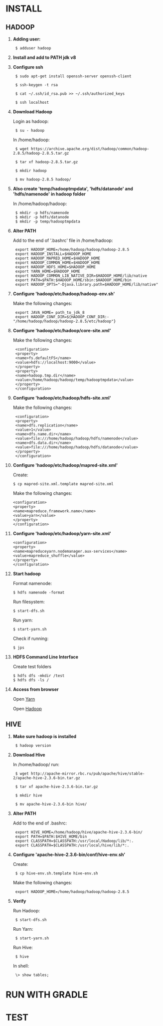 # INSTALL

## HADOOP

1. **Adding user:**

		$ adduser hadoop

2. **Install and add to PATH jdk v8**

3. **Configure ssh**

		$ sudo apt-get install openssh-server openssh-client

		$ ssh-keygen -t rsa

		$ cat ~/.ssh/id_rsa.pub >> ~/.ssh/authorized_keys

		$ ssh localhost

4. **Download Hadoop**

	Login as hadoop:

		$ su - hadoop 

	In /home/hadoop:

		$ wget https://archive.apache.org/dist/hadoop/common/hadoop-2.8.5/hadoop-2.8.5.tar.gz

		$ tar xf hadoop-2.8.5.tar.gz

		$ mkdir hadoop

		$ mv hadoop-2.8.5 hadoop/
		

5. **Also create 'temp/hadooptmpdata', 'hdfs/datanode' and 'hdfs/namenode' in hadoop folder**

	In /home/hadoop/hadoop:

		$ mkdir -p hdfs/namenode
		$ mkdir -p hdfs/datanode
		$ mkdir -p temp/hadooptmpdata

6. **Alter PATH**

	Add to the end of '.bashrc' file in /home/hadoop:

		export HADOOP_HOME=/home/hadoop/hadoop/hadoop-2.8.5
		export HADOOP_INSTALL=$HADOOP_HOME
		export HADOOP_MAPRED_HOME=$HADOOP_HOME
		export HADOOP_COMMON_HOME=$HADOOP_HOME
		export HADOOP_HDFS_HOME=$HADOOP_HOME
		export YARN_HOME=$HADOOP_HOME
		export HADOOP_COMMON_LIB_NATIVE_DIR=$HADOOP_HOME/lib/native
		export PATH=$PATH:$HADOOP_HOME/sbin:$HADOOP_HOME/bin
		export HADOOP_OPTS="-Djava.library.path=$HADOOP_HOME/lib/native"

7. **Configure 'hadoop/etc/hadoop/hadoop-env.sh'**

	Make the following changes:

		export JAVA_HOME= path_to_jdk_8
		export HADOOP_CONF_DIR=${HADOOP_CONF_DIR:-"/home/hadoop/hadoop/hadoop-2.8.5/etc/hadoop"}

8. **Configure 'hadoop/etc/hadoop/core-site.xml'**

	Make the following changes:

		<configuration>
		<property>
		<name>fs.defaultFS</name>
		<value>hdfs://localhost:9000</value>
		</property>
		<property>
		<name>hadoop.tmp.dir</name>
		<value>/home/hadoop/hadoop/temp/hadooptmpdata</value>
		</property>
		</configuration>

9. **Configure 'hadoop/etc/hadoop/hdfs-site.xml'**

	Make the following changes:

		<configuration>
		<property>
		<name>dfs.replication</name>
		<value>1</value>
		<name>dfs.name.dir</name>
		<value>file:///home/hadoop/hadoop/hdfs/namenode</value>
		<name>dfs.data.dir</name>
		<value>file:///home/hadoop/hadoop/hdfs/datanode</value>
		</property>
		</configuration>

10. **Configure 'hadoop/etc/hadoop/mapred-site.xml'**

	Create:

		$ cp mapred-site.xml.template mapred-site.xml

	Make the following changes:

		<configuration>
		<property>
		<name>mapreduce.framework.name</name>
		<value>yarn</value>
		</property>
		</configuration>

11. **Configure 'hadoop/etc/hadoop/yarn-site.xml'**

		<configuration>
		<property>
		<name>mapreduceyarn.nodemanager.aux-services</name>
		<value>mapreduce_shuffle</value>
		</property>
		</configuration>

12. **Start hadoop**
	
	Format namenode:

		$ hdfs namenode -format

	Run filesystem:

		$ start-dfs.sh

	Run yarn:

		$ start-yarn.sh

	Check if running:

		$ jps

13. **HDFS Command Line Interface**

	Create test folders

		$ hdfs dfs -mkdir /test
		$ hdfs dfs -ls /


14. **Access from browser**
	
	Open [Yarn](0.0.0.0:50070)

	Open [Hadoop](0.0.0.0:8088)
	
## HIVE

1. **Make sure hadoop is installed**

		$ hadoop version

2. **Download Hive**

	In /home/hadoop/ run:

		$ wget http://apache-mirror.rbc.ru/pub/apache/hive/stable-2/apache-hive-2.3.6-bin.tar.gz

		$ tar xf apache-hive-2.3.6-bin.tar.gz

		$ mkdir hive

		$ mv apache-hive-2.3.6-bin hive/

3. **Alter PATH**

	Add to the end of .bashrc:

		export HIVE_HOME=/home/hadoop/hive/apache-hive-2.3.6-bin/
		export PATH=$PATH:$HIVE_HOME/bin
		export CLASSPATH=$CLASSPATH:/usr/local/Hadoop/lib/*:.
		export CLASSPATH=$CLASSPATH:/usr/local/hive/lib/*:.

4. **Configure 'apache-hive-2.3.6-bin/conf/hive-env.sh'**

	Create:

		$ cp hive-env.sh.template hive-env.sh

	Make the following changes:

		export HADOOP_HOME=/home/hadoop/hadoop/hadoop-2.8.5

5. **Verify**

	Run Hadoop:

		$ start-dfs.sh

	Run Yarn:

		$ start-yarn.sh

	Run Hive:

		$ hive

	In shell:

		\> show tables; 

<!-- 5. **Install Derby**

	Just as IN 1:

		$ wget http://archive.apache.org/dist/db/derby/db-derby-10.4.2.0/db-derby-10.4.2.0-bin.tar.gz


	The rest is as follows. Target folder structure is /home/hadoop/derby/db-derby-10.4.2.0-bin

6. **Alter PATH**

	Add to the end of .bashrc:

		export DERBY_HOME=/home/hadoop/derbry/db-derby-10.4.2.0-bin/
		export PATH=$PATH:$DERBY_HOME/bin
		export CLASSPATH=$CLASSPATH:$DERBY_HOME/lib/derby.jar:$DERBY_HOME/lib/derbytools.jar

7. **Create folder 'data'**

		$ mkdir $DERBY_HOME/data

8. **Configure Hive**

	Create:

		$ cd $HIVE_HOME/conf
		$ cp hive-default.xml.template hive-site.xml

	Edit 'hive-site.xml' (add between conf):

		<property>
		<name>javax.jdo.option.ConnectionURL</name>
		<value>jdbc:derby://localhost:1527/metastore_db;create=true </value>
		<description>JDBC connect string for a JDBC metastore </description>
		</property>

	Create a file named 'jpox.properties and add to it':

		javax.jdo.PersistenceManagerFactoryClass =

		org.jpox.PersistenceManagerFactoryImpl
		org.jpox.autoCreateSchema = false
		org.jpox.validateTables = false
		org.jpox.validateColumns = false
		org.jpox.validateConstraints = false
		org.jpox.storeManagerType = rdbms
		org.jpox.autoCreateSchema = true
		org.jpox.autoStartMechanismMode = checked
		org.jpox.transactionIsolation = read_committed
		javax.jdo.option.DetachAllOnCommit = true
		javax.jdo.option.NontransactionalRead = true
		javax.jdo.option.ConnectionDriverName = org.apache.derby.jdbc.ClientDriver
		javax.jdo.option.ConnectionURL = jdbc:derby://hadoop1:1527/metastore_db;create = true
		javax.jdo.option.ConnectionUserName = APP
		javax.jdo.option.ConnectionPassword = mine -->

# RUN WITH GRADLE



# TEST 

